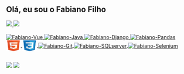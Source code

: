## Olá, eu sou o Fabiano Filho

<div>
  <a href="https://github.com/fabiano-filho">
  <img height="180em" src="https://github-readme-stats.vercel.app/api?username=fabiano-filho&show_icons=true&theme=dark&include_all_commits=true&count_private=true"/>
  <img height="180em" src="https://github-readme-stats.vercel.app/api/top-langs/?username=fabiano-filho&layout=compact&langs_count=8&theme=dark"/>
</div>
  
<div style="display: inline_block"><br>
  <img align="center" alt="Fabiano-Vue" height="30" width="40" src="https://cdn.jsdelivr.net/gh/devicons/devicon/icons/vuejs/vuejs-original.svg" />
  <img align="center" alt="Fabiano-Java" height="30" width="40" src="https://cdn.jsdelivr.net/gh/devicons/devicon/icons/java/java-original.svg" />
  <img align="center" alt="Fabiano-Django" height="30" width="40" src="https://cdn.jsdelivr.net/gh/devicons/devicon/icons/django/django-plain.svg" />              
  <img align="center" alt="Fabiano-Pandas" height="30" width="40" src="https://cdn.jsdelivr.net/gh/devicons/devicon/icons/pandas/pandas-original.svg" />
  <img align="center" alt="Fabiano-HTML" height="30" width="40" src="https://raw.githubusercontent.com/devicons/devicon/master/icons/html5/html5-original.svg">
  <img align="center" alt="Fabiano-CSS" height="30" width="40" src="https://raw.githubusercontent.com/devicons/devicon/master/icons/css3/css3-original.svg">
  <img align="center" alt="Fabiano-Git" height="30" width="40" src="https://cdn.jsdelivr.net/gh/devicons/devicon/icons/git/git-original.svg" />
  <img align="center" alt="Fabiano-SQLserver" height="30" width="40" src="https://cdn.jsdelivr.net/gh/devicons/devicon/icons/microsoftsqlserver/microsoftsqlserver-plain.svg" />  
  <img align="center" alt="Fabiano-Selenium" height="30" width="40" src="https://cdn.jsdelivr.net/gh/devicons/devicon/icons/selenium/selenium-original.svg" />
</div>

##
  
<div> 
  <a href="mailto:fabianobnfilho09@gmail.com" target="_blank"><img src="https://img.shields.io/badge/Gmail-D14836?style=for-the-badge&logo=gmail&logoColor=white"></a>
  <a href="https://www.linkedin.com/in/fabiano-filho" target="_blank"><img src="https://img.shields.io/badge/-LinkedIn-%230077B5?style=for-the-badge&logo=linkedin&logoColor=white"></a> 
  
<!--   ![Snake animation](https://github.com/fabiano-filho/fabiano-filho/blob/output/github-contribution-grid-snake.svg) -->
</div>
